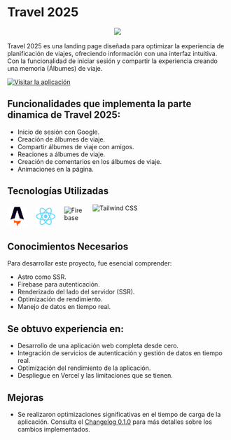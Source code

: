 # Travel 2025
<p align="center">
<img src="https://res.cloudinary.com/dvibg2f6y/image/upload/v1743625225/d5f14113-f3bd-4d34-8a8c-ad434564c69c.png"></p>

Travel 2025 es una landing page diseñada para optimizar la experiencia de planificación de viajes, ofreciendo información con una interfaz intuitiva. Con la funcionalidad de iniciar sesión y compartir la experiencia creando una memoria (Álbumes) de viaje.

[![Visitar la aplicación](https://img.shields.io/badge/Visitar%20la%20aplicaci%C3%B3n-travel--2025.vercel.app-blue)](https://travel-2025.vercel.app)

## Funcionalidades que implementa  la parte dinamica de Travel 2025:
- Inicio de sesión con Google.
- Creación de álbumes de viaje.
- Compartir álbumes de viaje con amigos.
- Reaciones a álbumes de viaje.
- Creación de comentarios en los álbumes de viaje.
- Animaciones en la página.

## Tecnologías Utilizadas
<div style="display: flex; align-items: center; gap: 20px;">
    <img src="https://raw.githubusercontent.com/github/explore/5cc0a03a302ec862c4aeac2a22a513ae31c35432/topics/astro/astro.png" alt="Astro" width="45" height="45">
    <img src="https://raw.githubusercontent.com/devicons/devicon/master/icons/react/react-original.svg" alt="React" width="45" height="45">
    <img src="https://img.icons8.com/color/48/000000/firebase.png" alt="Firebase" width="45" height="45">
    <img src="https://raw.githubusercontent.com/tailwindlabs/tailwindcss/master/.github/logo-dark.svg" alt="Tailwind CSS" width="200" height="55">
</div>

## Conocimientos Necesarios
Para desarrollar este proyecto, fue esencial comprender:
- Astro como SSR.
- Firebase para autenticación.
- Renderizado del lado del servidor (SSR).
- Optimización de rendimiento.
- Manejo de datos en tiempo real.

## Se obtuvo experiencia en:
- Desarrollo de una aplicación web completa desde cero.
- Integración de servicios de autenticación y gestión de datos en tiempo real.
- Optimización del rendimiento de la aplicación.
- Despliegue en Vercel y las limitaciones que se tienen.

## Mejoras
- Se realizaron optimizaciones significativas en el tiempo de carga de la aplicación. Consulta el [Changelog 0.1.0](CHANGELOG.md) para más detalles sobre los cambios implementados.
